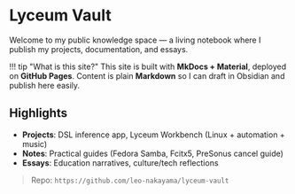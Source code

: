 
# Lyceum Vault

Welcome to my public knowledge space — a living notebook where I publish my projects, documentation, and essays.

!!! tip "What is this site?"
    This site is built with **MkDocs + Material**, deployed on **GitHub Pages**.
    Content is plain **Markdown** so I can draft in Obsidian and publish here easily.

## Highlights

- **Projects**: DSL inference app, Lyceum Workbench (Linux + automation + music)
- **Notes**: Practical guides (Fedora Samba, Fcitx5, PreSonus cancel guide)
- **Essays**: Education narratives, culture/tech reflections

> Repo: `https://github.com/leo-nakayama/lyceum-vault`
